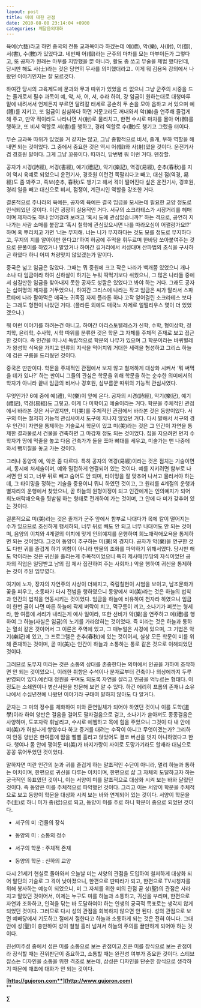 ```yaml
---
layout: post
title: 미에 대한 관점
date: 2010-08-08 23:14:04 +0900
categories: 깨달음의대화
---
```

  


육예(六藝)라고 하면 중국의 전통 교과목이라 하겠는데 예(禮), 악(樂), 사(射), 어(御), 서(書), 수(數)가 있었다고. 네번째 어(御)라는 군주의 마차를 모는 마부이든가 그렇다고, 또 공자가 원래는 마부를 지망했을 뿐 아니라, 활도 좀 쏘고 무술을 제법 했다던데, 당시만 해도 사(士)라는 것은 당연히 무사를 의미했더라고.. 이게 뭐 김용옥 강의에서 나왔던 이야기인지는 잘 모르것다. 



하여간 당시의 교육제도에 문과와 무과 따위가 있었을 리 없으니 그냥 군주의 시중을 드는 졸개로서 필수 과목이 예, 악, 사, 어, 서, 수라 하여, 걍 임금이 원하는대로 대청마루 밑에 내려서서 언제든지 부르면 달려갈 태세로 공손히 두 손을 모아 읍하고 서 있으며 예(禮)를 지키고, 또 임금이 심심하다 하면 거문고라도 꺼내와서 악(樂)을 연주해 즐겁게 해 주고, 만약 적이라도 나타나면 사(射)로 물리치고, 한편 수시로 마차를 몰아 어(御)를 행하고, 또 비서 역할로 서(書)를 행하고, 경리 역할로 수(數)도 챙기고 그랬을 터이다. 



무슨 교과목 따위가 있었을 거 같지는 않고, 그냥 종합적으로 비서, 졸개, 부하 역할을 해내면 되는 것이었다. 그 중에서 중요한 것은 역시 어(御)와 사(射)였을 것이다. 운전기사 겸 경호원 말이다. 그게 그냥 꼬봉이다. 따까리, 당번병 뭐 이런 거다. 덴장할.



공자가 시경(詩經), 서경(書經), 예기(禮記), 악기(樂記), 역경(易經), 춘추(春秋)를 지어 역시 육예로 되었으니 운전기사, 경호원 이런건 쪽팔리다고 빼고, 대신 점(역경, 易經)도 좀 봐주고, 족보(춘추, 春秋)도 챙기고 해서 격이 떨어진다 싶은 운전기사, 경호원, 경리 일을 빼고 대신으로 비서, 점쟁이, 계관시인 역할을 강조한 거다. 



결론적으로 주나라의 육예든, 공자의 육예든 결국 임금을 모시는데 필요한 교양 정도로 인식되었던 것이다. 이건 굉장히 실용적인 거다. 서구의 소크라테스가 시장거리를 헤매이며 제자라도 하나 얻어걸려 보려고 ‘혹시 도에 관심있습니까?’ 하는 격으로, 공연히 지나가는 사람 소매를 붙잡고 ‘혹시 철학에 관심있으시면 나를 따라오심이 어쩔랑가요!?’ 하며 혹 뿌리치고 가면 ‘너는 무지해. 너는 니가 무지하다는 것도 모를 정도로 무지하다고, 무지의 지를 알아야만 한다고!’하여 허공에 주먹을 휘두르며 한바탕 쏘아붙여주는 것으로 분풀이를 하였거나 말았거나 하여간 길거리에서 서성대며 산파법의 초식을 구사하곤 하였다 하니 어찌 처량맞지 않았겠는가 말이다. 



중국은 넓고 임금은 많았다. 그때는 뭐 중원에 크고 작은 나라가 백개쯤 있었으니 개나 소나 다 임금이라 하여 신하살이 하기는 누워 떡먹기보다 쉬웠으니, 그 많은 나라들 중에서 섬길만한 임금을 찾아내지 못한 공자도 성깔은 있었다고 봐야 하는 거다. 그래도 공자는 십여명의 제자를 거두었으니, 하여간 그리스에 나라는 작고 임금은 씨가 말라서 스파르타에 나라 팔아먹은 매국노 귀족집 자제 플라톤 하나 고작 얻어걸린 소크라테스 보다는 그래도 형편이 나았던 거다. (플라톤 외에도 매국노 자제로 얼떨리우스 몇이 더 있었겠으나.) 



뭐 이런 이야기를 하려는건 아니고. 하여간 아리스토텔레스가 신학, 수학, 형이상학, 정치학, 윤리학, 수사학, 시학 따위를 분류한 것은 학문 그 자체를 주체적 존재로 보고 접근한 것이다. 즉 인간을 떠나서 독립적으로 학문의 나무가 있으며 그 학문이라는 바퀴벌레가 왕성학 식욕을 가지고 인류의 지식을 먹어치워 거대한 세력을 형성하고 그리스 하늘에 검은 구름을 드리웠던 것이다. 



중국은 딴판이다. 학문을 주체적인 관점에서 보지 않고 철저하게 대상화 시켜서 ‘뭐 써먹을 데가 있나?’ 하는 판이니 그들의 관심은 학문을 위해 학문을 하는 순수한 의미에서의 학자가 아니라 끝내 임금의 비서나 경호원, 심부름꾼 따위의 기능적 관심사였다.



무엇인가? 6예 중에 예(禮), 악(樂)이 앞에 온다. 공자의 시경(詩經), 악기(樂記), 예기(禮記), 역경(易經)도 그렇고. 이게 다 미학이고 예술이라는 거다. 학문을 주체적인 관점에서 바라본 것은 서구였지만, 미(美)를 주체적인 관점에서 바라본 것은 동양이었다. 서구의 미는 철저히 기능적 관심사여서 도구에 지나지 않았던 거다. 다시 말해서 서구의 경우 인간이 자연을 통제하는 기술로서 학문이 있고 미(美)라는 것은 그 인간이 자연을 통제한 결과물로서 건물을 건축하면 그 마감재 정도 되는 것이었다. 집을 지으려면 먼저 수학자가 땅에 먹줄을 놓고 다음 건축가가 돌을 쪼아 뼈대를 세우고, 미술가는 맨 나중에 와서 뺑끼칠을 놓고 가는 것이다. 



그러나 동양의 예, 악은 좀 다르다. 특히 공자의 역경(易經)이라는 것은 점치는 기술이면서, 동시에 처세술이며, 예와 밀접하게 연결되어 있는 것이다. 예를 지키려면 함부로 나서면 안 되고, 너무 뒤로 빼고 숨어도 안 되며, 타이밍을 잘 맞추어 나서고 물러서야 하는데, 그 타이밍을 정하는 기술을 중용이니 뭐니 하였던 것이고, 그 원리를 4계절의 운행과 별자리의 운행에서 찾았으니, 곧 하늘의 원형이정이 되고 인간에게는 인의예지가 되어 희노애락애오욕을 뒷받침 하는 형태로 전개하여 가는 것이며, 그 안에 다 미가 갖추어 있는 것이다.



결론적으로 미(美)라는 것은 졸개가 군주 앞에서 함부로 나대다가 목에 칼이 떨어지는 수가 있으므로 조신하게 행세하되, 너무 뒤로 빼도 안 되고 너무 나대어도 안 되는 것이며, 음양의 이치와 4계절의 이치에 맞게 인의예지를 운행하여 희노애락애오욕을 통제하면 되는 것이었다. 그것이 동양이 추구하는 미(美)의 경지다. 공자가 악(樂)을 연구한 것도 다만 귀를 즐겁게 하기 위함이 아니라 만물의 조화를 파악하기 위해서였다. 당시만 해도 악이라는 것은 귀신을 홀리는게 주목적이었으니 특히 제사때(무당의 자식이었던 공자의 직업은 일당받고 남의 집 제사 집전하여 주는 사회자.) 악을 행하여 귀신을 통제하는 것이 주된 임무였다. 



여기에 노자, 장자의 자연주의 사상이 더해지고, 죽림칠현이 시범을 보이고, 남조문화가 꽃을 피우고, 소동파가 다시 전범을 행하였으니 동양에서 미(美)라는 것은 하늘의 법칙과 인간의 법칙을 연동시키는 것이었다. 임금을 하늘에 비유하여 천자라 하였으니 임금이 한번 골이 나면 마른 하늘에 곽제 벼락이 치고, 먹구름이 끼고, 소나기가 퍼붓는 형세라, 한 여름에 서리가 내리는게 예사 일이라, 또한 선비가 악(樂)을 연주하고 예(禮)를 행하여 그 하늘(사실은 임금)의 노기를 가라앉히는 것이었다. 즉 미라는 것은 하늘과 통하는 열쇠 같은 것이어서 그 이론은 주역에 있고, 그 매뉴얼은 시경에 있으며, 그 기법은 악기(樂記)에 있고, 그 프로그램은 춘추(春秋)에 있는 것이어서, 실상 모든 학문이 미를 위해 존재하는 것이며, 곧 미(美)는 인간이 하늘과 소통하는 통로 같은 것으로 이해되었던 것이다.  
   
그러므로 도무지 미라는 것은 소통의 상대를 존중한다는 의미에서 인공을 가하여 조작하면 안 되는 것이었으니, 이러한 취향은 수석이나 분재로부터 건축이나 의상에까지 두루 반영되어 있다.예컨대 정원을 꾸며도 되도록 자연을 살리고 인공을 억누르는 형태다. 이 정도는 소쇄원이나 병산서원을 방문해 보면 알 수 있다. 하긴 에리히 프롬의 존재냐 소유냐에서 수십년전에 나왔던 이야기라 구태여 말하지 않아도 다 알거다.



군자는 그 미의 정수를 체화하여 미와 혼연일체가 되어야 하였던 것이니 이를 도학(道學)이라 하여 양반은 걸음을 걸어도 팔자걸음으로 걷고, 소나기가 쏟아져도 종종걸음은 사양하며, 도포자락 휘날리고, 수시로 에헴하고 목에 힘을 주었으니 그것이 다 내 안에 미(美)가 허벌나게 쌓였수다 하고 증거를 대려는 수작이 아니고 무엇이겠는가? 그리하여 안동 양반은 한여름에 땀을 뻘뻘 흘리고 앉았어도 결코 버선을 벗지 아니하였다고 한다. 행여나 몸 안에 쟁여둔 미(美)가 바지가랑이 사이로 도망가기라도 할새라 대님으로 꽁꽁 묶어두었던 것이었다.



말하자면 미란 인간의 눈과 귀를 즐겁게 하는 말초적인 수단이 아니라, 멀리 하늘과 통하는 이치이며, 한편으로 귀신을 다루는 이치이며, 한편으로 삶 그 자체의 도달하고자 하는 궁극적인 목표였던 것이니, 이는 서양이 미를 말초적으로 대상화 시켜 보는 바와 달랐던 것이다. 즉 동양은 미를 주체적으로 파악했던 것이다. 그리고 이는 서양이 학문을 주체적으로 보고 동양이 학문을 대상화 시켜 보는 바와 연계되어 있는 것이다. 서양이 학문을 주(主)로 하니 미가 종(從)으로 되고, 동양이 미를 주로 하니 학문이 종으로 되었던 것이다. 

  
- 서구의 미 :건물의 장식  
- 동양의 미 : 소통의 정수  
  
- 서구의 학문 : 주체적 존재  
- 동양의 학문 : 신하의 교양

  
다시 21세기 현실로 돌아와서 오늘날 미는 서양의 관점을 도입하여 철저하게 대상화 되어 말단의 기술로 그 격이 낮아졌으니, 한편으로 딴따라가 되고, 한편으로 TV시청자를 위해 봉사하는 예능이 되었으니, 미 그 자체를 위한 미의 관점 곧 성(聖)의 관점은 사라지고 말았던 것이어서, 이제는 누구도 미를 하늘과 소통하고, 귀신을 부리며, 한편으로 자연과 조화하고, 인격을 닦는 바 도달하여야 하는 인생의 궁극적 목표로는 생각지 않게 되었던 것이다. 그러므로 다시 성의 관점을 회복하지 않으면 안 된다. 성의 관점으로 보면 예배당에서 기도하고 절에서 절한다고 하늘과 소통하게 되는 것은 전혀 아니다. 그대 안에 성(聖)이 충만하여 성이 철철 흘러 넘쳐서 하늘의 주의를 끌만하게 되어야 하는 것이다.   
   
진선미주성 중에서 성은 미를 소통으로 보는 관점이고,진은 미를 장식으로 보는 관점이라 장식할 때는 진위판단이 중요하고, 소통할 때는 완전성 여부가 중요한 것이다. 스티브 잡스는 디자인을 소통을 위한 격조로 보는데, 삼성은 디자인을 단순한 장식으로 생각하기 때문에 애초에 대화가 안 되는 것이다.





[**http://gujoron.com**](http://www.gujoron.com)**  
** 

**∑**